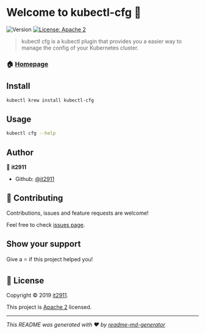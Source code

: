 # Welcome to kubectl-cfg 👋
![Version](https://img.shields.io/badge/version-0.0.1-blue.svg?cacheSeconds=2592000)
[![License: Apache 2](https://img.shields.io/badge/License-Apache%202-yellow.svg)](http://www.apache.org/licenses/LICENSE-2.0.html)

> kubectl cfg is a kubectl plugin that provides you a easier way to manage the config of your Kubernetes cluster.

### 🏠 [Homepage](https://github.com/it2911/kubectl-cfg)

## Install

```sh
kubectl krew install kubectl-cfg
```

## Usage

```sh
kubectl cfg --help
```

## Author

👤 **it2911**

* Github: [@it2911](https://github.com/it2911)

## 🤝 Contributing

Contributions, issues and feature requests are welcome!

Feel free to check [issues page](https://github.com/it2911/kubectl-cfg/issues).

## Show your support

Give a ⭐️ if this project helped you!


## 📝 License

Copyright © 2019 [it2911](https://github.com/it2911).

This project is [Apache 2](http://www.apache.org/licenses/LICENSE-2.0.html) licensed.

***
_This README was generated with ❤️ by [readme-md-generator](https://github.com/kefranabg/readme-md-generator)_

